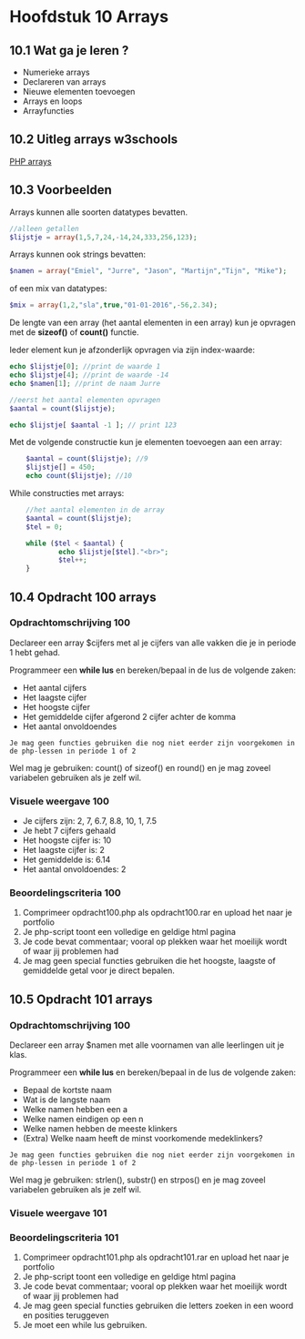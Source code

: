 # Hoofdstuk 10 Arrays

## 10.1 Wat ga je leren ?

- Numerieke arrays
- Declareren van arrays
- Nieuwe elementen toevoegen
- Arrays en loops
- Arrayfuncties

## 10.2 Uitleg arrays w3schools

[PHP arrays](http://www.w3schools.com/Php/php_arrays.asp)

## 10.3 Voorbeelden

Arrays kunnen alle soorten datatypes bevatten.
~~~php
//alleen getallen
$lijstje = array(1,5,7,24,-14,24,333,256,123);
~~~

Arrays kunnen ook strings bevatten:
~~~php
$namen = array("Emiel", "Jurre", "Jason", "Martijn","Tijn", "Mike");
~~~

of een mix van datatypes:
~~~php
$mix = array(1,2,"sla",true,"01-01-2016",-56,2.34);
~~~

De lengte van een array (het aantal elementen in een array) kun je opvragen met de __sizeof()__ of __count()__ functie.

Ieder element kun je afzonderlijk opvragen via zijn index-waarde: <br>

~~~php
echo $lijstje[0]; //print de waarde 1
echo $lijstje[4]; //print de waarde -14
echo $namen[1]; //print de naam Jurre

//eerst het aantal elementen opvragen
$aantal = count($lijstje);

echo $lijstje[ $aantal -1 ]; // print 123
~~~

Met de volgende constructie kun je elementen toevoegen aan een array:<br>
~~~php
    $aantal = count($lijstje); //9
    $lijstje[] = 450;
    echo count($lijstje); //10
~~~

While constructies met arrays:
~~~php 
    //het aantal elementen in de array
    $aantal = count($lijstje);
    $tel = 0;

    while ($tel < $aantal) {
            echo $lijstje[$tel]."<br>";
            $tel++;
    }
~~~

## 10.4 Opdracht 100 arrays

### Opdrachtomschrijving 100
Declareer een array $cijfers met al je cijfers van alle vakken die je in periode 1 hebt gehad.

Programmeer een __while lus__ en bereken/bepaal in de lus de volgende zaken:<br>
- Het aantal cijfers
- Het laagste cijfer
- Het hoogste cijfer
- Het gemiddelde cijfer afgerond 2 cijfer achter de komma
- Het aantal onvoldoendes

``Je mag geen functies gebruiken die nog niet eerder zijn voorgekomen in de php-lessen in periode 1 of 2``

Wel mag je gebruiken: count() of sizeof() en round() en je mag zoveel variabelen gebruiken als je zelf wil.

### Visuele weergave 100

- Je cijfers zijn: 2, 7, 6.7, 8.8, 10, 1, 7.5
- Je hebt 7 cijfers gehaald
- Het hoogste cijfer is: 10
- Het laagste cijfer is: 2
- Het gemiddelde is: 6.14
- Het aantal onvoldoendes: 2

### Beoordelingscriteria 100
1. Comprimeer opdracht100.php als opdracht100.rar en upload het naar je portfolio
2. Je php-script toont een volledige en geldige html pagina
3. Je code bevat commentaar; vooral op plekken waar het moeilijk wordt of waar jij problemen had
4. Je mag geen special functies gebruiken die het hoogste, laagste of gemiddelde getal voor je direct bepalen.

## 10.5 Opdracht 101 arrays

### Opdrachtomschrijving 100
Declareer een array $namen met alle voornamen van alle leerlingen uit je klas.

Programmeer een __while lus__ en bereken/bepaal in de lus de volgende zaken:<br>
- Bepaal de kortste naam
- Wat is de langste naam
- Welke namen hebben een a 
- Welke namen eindigen op een n
- Welke namen hebben de meeste klinkers
- (Extra) Welke naam heeft de minst voorkomende medeklinkers?

``Je mag geen functies gebruiken die nog niet eerder zijn voorgekomen in de php-lessen in periode 1 of 2``

Wel mag je gebruiken: strlen(), substr() en strpos() en je mag zoveel variabelen gebruiken als je zelf wil.

### Visuele weergave 101

### Beoordelingscriteria 101
1. Comprimeer opdracht101.php als opdracht101.rar en upload het naar je portfolio
2. Je php-script toont een volledige en geldige html pagina
3. Je code bevat commentaar; vooral op plekken waar het moeilijk wordt of waar jij problemen had
4. Je mag geen special functies gebruiken die letters zoeken in een woord en posities teruggeven
5. Je moet een while lus gebruiken.

